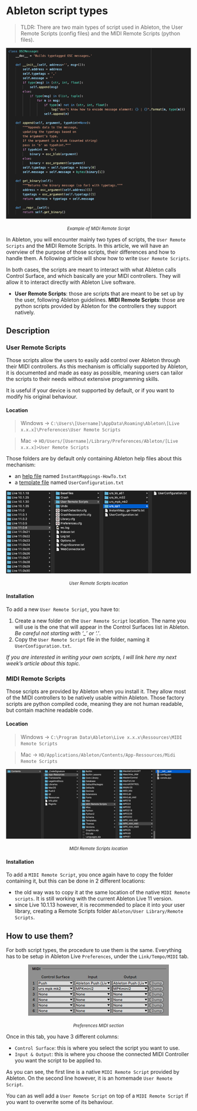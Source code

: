# Ableton script types
> TLDR: There are two main types of script used in Ableton, the User Remote Scripts (config files) and the MIDI Remote Scripts (python files).

<div align="center"><img src="assets/0_midi_remote_script_example.png" alt="Example of MIDI Remote Script"><p><small><i>Example of MIDI Remote Script</i></small></p></div>

In Ableton, you will encounter mainly two types of scripts, the `User Remote Scripts` and the MIDI Remote Scripts. In this article, we will have an overview of the purpose of those scripts, their differences and how to handle them. A following article will show how to write `User Remote Scripts`.

In both cases, the scripts are meant to interact with what Ableton calls Control Surface, and which basically are your MIDI controllers. They will allow it to interact directly with Ableton Live software.

- **User Remote Scripts**: those are scripts that are meant to be set up by the user, following Ableton guidelines.
**MIDI Remote Scripts**: those are python scripts provided by Ableton for the controllers they support natively.

## Description
### User Remote Scripts
Those scripts allow the users to easily add control over Ableton through their MIDI controllers. As this mechanism is officially supported by Ableton, it is documented and made as easy as possible, meaning users can tailor the scripts to their needs without extensive programming skills.

It is useful if your device is not supported by default, or if you want to modify his original behaviour.

#### Location
> Windows → `C:\Users\[Username]\AppData\Roaming\Ableton\[Live x.x.x]\Preferences\User Remote Scripts`

> Mac → `HD/Users/[Username]/Library/Preferences/Ableton/[Live x.x.x]>User Remote Scripts`

Those folders are by default only containing Ableton help files about this mechanism:
- an [help file](../../articles_ressources/user_remote_scripts/InstantMappings-HowTo.txt) named `InstantMappings-HowTo.txt`
- a [template file](../../articles_ressources/user_remote_scripts/UserConfiguration.txt) named `UserConfiguration.txt`

<div align="center"><img src="assets/1_user_remote_scripts_location.png" alt="User Remote Scripts location"><p><small><i>User Remote Scripts location</i></small></p></div>

#### Installation
To add a new `User Remote Script`, you have to:
1. Create a new folder on the `User Remote Script` location. The name you will use is the one that will appear in the Control Surfaces list in Ableton. *Be careful not starting with ‘_’ or ‘.’*.
2. Copy the `User Remote Script` file in the folder, naming it `UserConfiguration.txt`.

*If you are interested in writing your own scripts, I will link here my next week’s article about this topic.*

### MIDI Remote Scripts
Those scripts are provided by Ableton when you install it. They allow most of the MIDI controllers to be natively usable within Ableton. Those factory scripts are python compiled code, meaning they are not human readable, but contain machine readable code.

#### Location
> Windows → `C:\Program Data\Ableton\Live x.x.x\Ressources\MIDI Remote Scripts`

> Mac → `HD/Applications/Ableton/Contents/App-Ressources/Midi Remote Scripts`

<div align="center"><img src="assets/2_midi_remote_scripts_location.png" alt="MIDI Remote Scripts location"><p><small><i>MIDI Remote Scripts location</i></small></p></div>

#### Installation
To add a `MIDI Remote Script`, you once again have to copy the folder containing it, but this can be done in 2 different locations:
- the old way was to copy it at the same location of the native `MIDI Remote scripts`. It is still working with the current Ableton Live 11 version.
- since Live 10.1.13 however, it is recommended to place it into your user library, creating a Remote Scripts folder `Ableton/User Library/Remote Scripts`.

## How to use them?
For both script types, the procedure to use them is the same. Everything has to be setup in Ableton Live `Preferences`, under the `Link/Tempo/MIDI` tab.

<div align="center"><img src="assets/3_preferences_midi_section.png" alt="Preferences MIDI section"><p><small><i>Preferences MIDI section</i></small></p></div>

Once in this tab, you have 3 different columns:
- `Control Surface`: this is where you select the script you want to use.
- `Input & Output`: this is where you choose the connected MIDI Controller you want the script to be applied to.

As you can see, the first line is a native `MIDI Remote Script` provided by Ableton. On the second line however, it is an homemade `User Remote Script`.

You can as well add a `User Remote Script` on top of a `MIDI Remote Script` if you want to overwrite some of its behaviour.